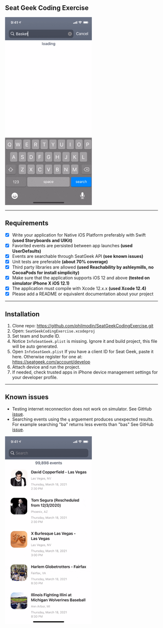 ## Seat Geek Coding Exercise
<img src="SeatGeekFavorite.gif" alt="SeatGeekFavorite" height="619" />

---
## Requirements

- [x] Write your application for Native iOS Platform preferably with Swift **(used Storyboards and UIKit)**
- [x] Favorited events are persisted between app launches **(used UserDefaults)**
- [x] Events are searchable through SeatGeek API **(see known issues)**
- [x] Unit tests are preferable **(about 70% coverage)**
- [x] Third party libraries are allowed **(used Reachability by ashleymills, no CocoaPods for install simplicity)**
- [x] Make sure that the application supports iOS 12 and above **(tested on simulator iPhone X iOS 12.1)**
- [x] The application must compile with Xcode 12.x.x **(used Xcode 12.4)**
- [x] Please add a README or equivalent documentation about your project

---
## Installation

1. Clone repo: https://github.com/philmodin/SeatGeekCodingExercise.git
2. Open: `SeatGeekCodingExercise.xcodeproj`
3. Set team and bundle ID.
4. Notice `InfoSeatGeek.plist` is missing. Ignore it and build project, this file will be auto generated.
5. Open `InfoSeatGeek.plist` If you have a client ID for Seat Geek, paste it here. Otherwise register for one at: https://seatgeek.com/account/develop
6. Attach device and run the project.
7. If needed, check trusted apps in iPhone device management settings for your developer profile.

---
## Known issues

- Testing internet reconnection does not work on simulator. See GitHub [issue](https://github.com/ashleymills/Reachability.swift/issues/151).
- Searching events using the `q` arguement produces unexpected results. For example searching "ba" returns less events than "bas" See GitHub [issue](https://github.com/seatgeek/api-support/issues/65).
<img src="SeatGeekSearch.gif" alt="SeatGeekSearch" height="619" />
